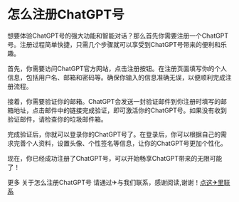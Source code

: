 # 怎么注册ChatGPT号

想要体验ChatGPT号的强大功能和智能对话？那么首先你需要注册一个ChatGPT号。注册过程简单快捷，只需几个步骤就可以享受到ChatGPT号带来的便利和乐趣。

首先，你需要访问ChatGPT官方网站，点击注册按钮。在注册页面填写你的个人信息，包括用户名、邮箱和密码等。确保你输入的信息准确无误，以便顺利完成注册流程。

接着，你需要验证你的邮箱。ChatGPT会发送一封验证邮件到你注册时填写的邮箱地址，点击邮件中的链接完成验证，即可激活你的ChatGPT号。如果没有收到验证邮件，请检查你的垃圾邮件箱。

完成验证后，你就可以登录你的ChatGPT号了。在登录后，你可以根据自己的需求完善个人资料，设置头像、个性签名等信息，让你的ChatGPT号更加个性化。

现在，你已经成功注册了ChatGPT号，可以开始畅享ChatGPT带来的无限可能了！

更多 关于怎么注册ChatGPT号 请通过✈与我们联系，感谢阅读,谢谢！[点这✈里联系](https://b.k02.cc)